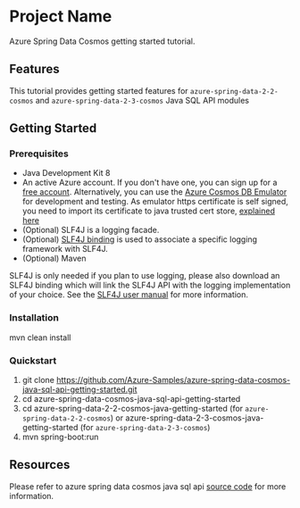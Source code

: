 # Project Name

Azure Spring Data Cosmos getting started tutorial.

## Features

This tutorial provides getting started features for `azure-spring-data-2-2-cosmos` and `azure-spring-data-2-3-cosmos` Java SQL API modules

## Getting Started

### Prerequisites

- Java Development Kit 8
- An active Azure account. If you don't have one, you can sign up for a [free account](https://azure.microsoft.com/free/). Alternatively, you can use the [Azure Cosmos DB Emulator](https://docs.microsoft.com/en-us/azure/cosmos-db/local-emulator) for development and testing. As emulator https certificate is self signed, you need to import its certificate to java trusted cert store, [explained here](https://docs.microsoft.com/en-us/azure/cosmos-db/local-emulator-export-ssl-certificates)
- (Optional) SLF4J is a logging facade.
- (Optional) [SLF4J binding](http://www.slf4j.org/manual.html) is used to associate a specific logging framework with SLF4J.
- (Optional) Maven

SLF4J is only needed if you plan to use logging, please also download an SLF4J binding which will link the SLF4J API with the logging implementation of your choice. See the [SLF4J user manual](http://www.slf4j.org/manual.html) for more information.

### Installation

mvn clean install

### Quickstart

1. git clone https://github.com/Azure-Samples/azure-spring-data-cosmos-java-sql-api-getting-started.git
2. cd azure-spring-data-cosmos-java-sql-api-getting-started
3. cd azure-spring-data-2-2-cosmos-java-getting-started (for `azure-spring-data-2-2-cosmos`) or azure-spring-data-2-3-cosmos-java-getting-started (for `azure-spring-data-2-3-cosmos`)
4. mvn spring-boot:run

## Resources

Please refer to azure spring data cosmos java sql api [source code](https://github.com/Azure/azure-sdk-for-java/tree/master/sdk/cosmos) for more information.
